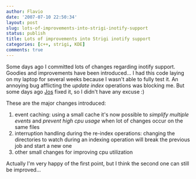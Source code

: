 ```yaml
---
author: Flavio
date: '2007-07-10 22:50:34'
layout: post
slug: lots-of-improvements-into-strigi-inotify-support
status: publish
title: Lots of improvements into Strigi inotify support
categories: [c++, strigi, KDE]
comments: true
---
```


Some days ago I committed lots of changes regarding inotify support. Goodies
and improvements have been introduced...  I had this code laying on my laptop
for several weeks because I wasn't able to fully test it. An annoying bug
afflicting the _update index_ operations was blocking me. But some days ago
[Jos](http://www.vandenoever.info) fixed it, so I didn't have any excuse :)

These are the major changes introduced:

  1. event caching: using a small cache it's now possible to _simplify multiple events_ and _prevent high cpu usage_ when lot of changes occur on the same files
  2. interruption handling during the re-index operations: changing the directories to watch during an indexing operation will break the previous job and start a new one
  3. other small changes for improving cpu utilization
  
Actually I'm very happy of the first point, but I think the second one can
still be improved...

